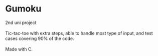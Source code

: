 # Gumoku
2nd uni project  <br />   
Tic-tac-toe with extra steps, able to handle most type of input, and test cases covering 90% of the code.   <br />   
Made with C. <br />  
